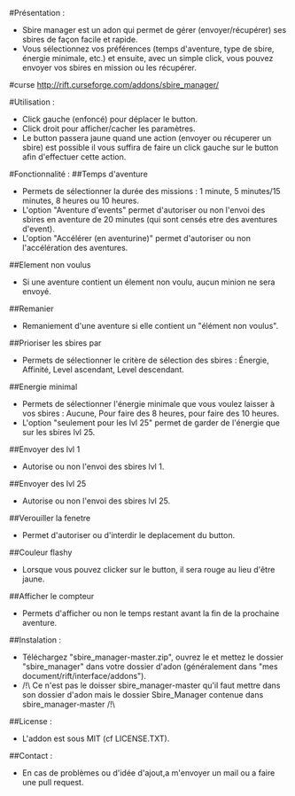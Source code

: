 #Présentation :
* Sbire manager est un adon qui permet de gérer (envoyer/récupérer) ses sbires de façon facile et rapide.
* Vous sélectionnez vos préférences (temps d'aventure, type de sbire, énergie minimale, etc.) et ensuite, avec un simple click, vous pouvez envoyer vos sbires en mission ou les récupérer.

#curse
http://rift.curseforge.com/addons/sbire_manager/


#Utilisation :
* Click gauche (enfoncé) pour déplacer le button.
* Click droit pour afficher/cacher les paramètres.
* Le button passera jaune quand une action (envoyer ou récuperer un sbire) est possible il vous suffira de faire un click gauche sur le button afin d'effectuer cette action.

#Fonctionnalité :
##Temps d'aventure
* Permets de sélectionner la durée des missions : 1 minute, 5 minutes/15 minutes, 8 heures ou 10 heures.
* L'option "Aventure d'events" permet d'autoriser ou non l'envoi des sbires en aventure de 20 minutes (qui sont censés etre des aventures d'event).
* L'option "Accélérer (en aventurine)" permet d'autoriser ou non l'accélération des aventures.

##Element non voulus
* Si une aventure contient un élement non voulu, aucun minion ne sera envoyé.

##Remanier
* Remaniement d'une aventure si elle contient un "élément non voulus".

##Prioriser les sbires par
* Permets de sélectionner le critère de sélection des sbires : Énergie, Affinité, Level ascendant, Level descendant.

##Energie minimal
* Permets de sélectionner l'énergie minimale que vous voulez laisser à vos sbires : Aucune, Pour faire des 8 heures, pour faire des 10 heures.
* L'option "seulement pour les lvl 25" permet de garder de l'énergie que sur les sbires lvl 25.

##Envoyer des lvl 1
* Autorise ou non l'envoi des sbires lvl 1.

##Envoyer des lvl 25
* Autorise ou non l'envoi des sbires lvl 25.

##Verouiller la fenetre
* Permet d'autoriser ou d'interdir le deplacement du button.

##Couleur flashy
* Lorsque vous pouvez clicker sur le button, il sera rouge au lieu d'être jaune.

##Afficher le compteur
* Permets d'afficher ou non le temps restant avant la fin de la prochaine aventure.

##Instalation : 
* Téléchargez "sbire_manager-master.zip", ouvrez le et mettez le dossier "sbire_manager" dans votre dossier d'adon (généralement dans "mes document/rift/interface/addons").
* /!\ Ce n'est pas le doisser sbire_manager-master qu'il faut mettre dans son dossier d'adon mais le dossier Sbire_Manager contenue dans sbire_manager-master /!\

##License : 
* L'addon est sous MIT (cf LICENSE.TXT).

##Contact :
* En cas de problèmes ou d'idée d'ajout,a m'envoyer un mail ou a faire une pull request.
